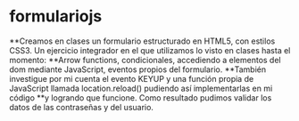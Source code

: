 # formulariojs
**Creamos en clases un formulario estructurado en HTML5, con estilos CSS3. Un ejercicio integrador en el que utilizamos lo visto en clases hasta el momento: 
**Arrow functions, condicionales, accediendo a elementos del dom  mediante JavaScript, eventos propios del formulario. 
**También investigue por mi cuenta el evento KEYUP y una función propia de JavaScript llamada location.reload() pudiendo así implementarlas en mi código 
**y logrando que funcione. Como resultado pudimos validar los datos de las contraseñas y del usuario.
